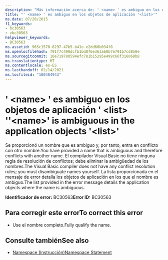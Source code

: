 ```yaml
---
description: "Más información acerca de: ' <name> ' es ambiguo en los objetos de aplicación '<list>'"
title: "' <name> ' es ambiguo en los objetos de aplicación '<list>'"
ms.date: 07/20/2015
f1_keywords:
- bc30563
- vbc30563
helpviewer_keywords:
- BC30563
ms.assetid: 965c1570-6297-47b5-b41e-e2dd68b034f0
ms.openlocfilehash: f91f7c498dcfb1bd8f6e363a60b7e791b7cd850e
ms.sourcegitcommit: 10e719780594efc781b15295e499c66f316068b8
ms.translationtype: MT
ms.contentlocale: es-ES
ms.lasthandoff: 02/14/2021
ms.locfileid: "100484943"
---
```

# <a name="name-is-ambiguous-in-the-application-objects-list"></a><span data-ttu-id="c300c-105">' \<name> ' es ambiguo en los objetos de aplicación ' \<list> '</span><span class="sxs-lookup"><span data-stu-id="c300c-105">'\<name>' is ambiguous in the application objects '\<list>'</span></span>

<span data-ttu-id="c300c-106">Se proporcionó un nombre que es ambiguo y, por tanto, entra en conflicto con otro nombre.</span><span class="sxs-lookup"><span data-stu-id="c300c-106">You have provided a name that is ambiguous and therefore conflicts with another name.</span></span> <span data-ttu-id="c300c-107">El compilador Visual Basic no tiene ninguna regla de resolución de conflictos; debe eliminar la ambigüedad de los nombres.</span><span class="sxs-lookup"><span data-stu-id="c300c-107">The Visual Basic compiler does not have any conflict resolution rules; you must disambiguate names yourself.</span></span> <span data-ttu-id="c300c-108">La lista proporcionada en el mensaje de error detalla los objetos de aplicación en los que el nombre es ambiguo.</span><span class="sxs-lookup"><span data-stu-id="c300c-108">The list provided in the error message details the application objects where the name is ambiguous.</span></span>  
  
 <span data-ttu-id="c300c-109">**Identificador de error:** BC30563</span><span class="sxs-lookup"><span data-stu-id="c300c-109">**Error ID:** BC30563</span></span>  
  
## <a name="to-correct-this-error"></a><span data-ttu-id="c300c-110">Para corregir este error</span><span class="sxs-lookup"><span data-stu-id="c300c-110">To correct this error</span></span>  
  
- <span data-ttu-id="c300c-111">Use el nombre completo.</span><span class="sxs-lookup"><span data-stu-id="c300c-111">Fully qualify the name.</span></span>  
  
## <a name="see-also"></a><span data-ttu-id="c300c-112">Consulte también</span><span class="sxs-lookup"><span data-stu-id="c300c-112">See also</span></span>

- [<span data-ttu-id="c300c-113">Namespace (Instrucción)</span><span class="sxs-lookup"><span data-stu-id="c300c-113">Namespace Statement</span></span>](../language-reference/statements/namespace-statement.md)
